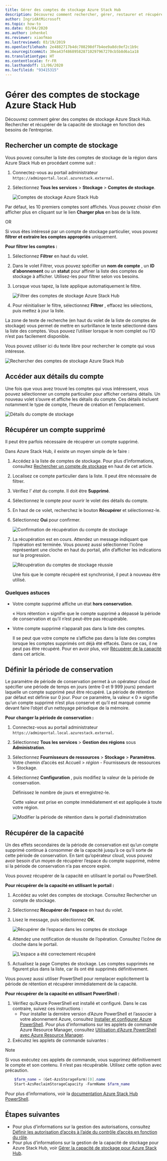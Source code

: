 ```yaml
---
title: Gérer des comptes de stockage Azure Stack Hub
description: Découvrez comment rechercher, gérer, restaurer et récupérer des comptes de stockage Azure Stack Hub.
author: IngridAtMicrosoft
ms.topic: how-to
ms.date: 03/04/2020
ms.author: inhenkel
ms.reviewer: xiaofmao
ms.lastreviewed: 03/19/2019
ms.openlocfilehash: 2e4882717b4dc708298df7b4ee9a8dc0ef2c1b9c
ms.sourcegitcommit: 30ea43f486895828710297967270cb5b8d6a1a18
ms.translationtype: HT
ms.contentlocale: fr-FR
ms.lasthandoff: 11/06/2020
ms.locfileid: "93415315"
---
```

# <a name="manage-azure-stack-hub-storage-accounts"></a>Gérer des comptes de stockage Azure Stack Hub

Découvrez comment gérer des comptes de stockage Azure Stack Hub. Rechercher et récupérer de la capacité de stockage en fonction des besoins de l’entreprise.

## <a name="find-a-storage-account"></a>Rechercher un compte de stockage

Vous pouvez consulter la liste des comptes de stockage de la région dans Azure Stack Hub en procédant comme suit :

1. Connectez-vous au portail administrateur `https://adminportal.local.azurestack.external`.

2. Sélectionnez **Tous les services** > **Stockage** > **Comptes de stockage**.

   ![Comptes de stockage Azure Stack Hub](media/azure-stack-manage-storage-accounts/image4.png)

Par défaut, les 10 premiers comptes sont affichés. Vous pouvez choisir d’en afficher plus en cliquant sur le lien **Charger plus** en bas de la liste.

OR

Si vous êtes intéressé par un compte de stockage particulier, vous pouvez **filtrer et extraire les comptes appropriés** uniquement.

**Pour filtrer les comptes :**

1. Sélectionnez **Filtrer** en haut du volet.
2. Dans le volet Filtrer, vous pouvez spécifier un **nom de compte** , un **ID d’abonnement** ou un **statut** pour affiner la liste des comptes de stockage à afficher. Utilisez-les pour filtrer selon vos besoins.
3. Lorsque vous tapez, la liste applique automatiquement le filtre.

    ![Filtrer des comptes de stockage Azure Stack Hub](media/azure-stack-manage-storage-accounts/image5.png)

4. Pour réinitialiser le filtre, sélectionnez **Filtrer** , effacez les sélections, puis mettez à jour la liste.

La zone de texte de recherche (en haut du volet de la liste de comptes de stockage) vous permet de mettre en surbrillance le texte sélectionné dans la liste des comptes. Vous pouvez l’utiliser lorsque le nom complet ou l’ID n’est pas facilement disponible.

Vous pouvez utiliser ici du texte libre pour rechercher le compte qui vous intéresse.

![Rechercher des comptes de stockage Azure Stack Hub](media/azure-stack-manage-storage-accounts/image6.png)

## <a name="look-at-account-details"></a>Accéder aux détails du compte
Une fois que vous avez trouvé les comptes qui vous intéressent, vous pouvez sélectionner un compte particulier pour afficher certains détails. Un nouveau volet s’ouvre et affiche les détails du compte. Ces détails incluent notamment le type de compte, l’heure de création et l’emplacement.

![Détails du compte de stockage](media/azure-stack-manage-storage-accounts/image7.png)

## <a name="recover-a-deleted-account"></a>Récupérer un compte supprimé
Il peut être parfois nécessaire de récupérer un compte supprimé.

Dans Azure Stack Hub, il existe un moyen simple de le faire :

1. Accédez à la liste de comptes de stockage. Pour plus d’informations, consultez [Rechercher un compte de stockage](azure-stack-manage-storage-accounts.md) en haut de cet article.
2. Localisez ce compte particulier dans la liste. Il peut être nécessaire de filtrer.
3. Vérifiez l’ *état* du compte. Il doit être **Supprimé**.
4. Sélectionnez le compte pour ouvrir le volet des détails du compte.
5. En haut de ce volet, recherchez le bouton **Récupérer** et sélectionnez-le.
6. Sélectionnez **Oui** pour confirmer.

   ![Confirmation de récupération du compte de stockage](media/azure-stack-manage-storage-accounts/image8.png)

7. La récupération est en cours. Attendez un message indiquant que l’opération est terminée. Vous pouvez aussi sélectionner l’icône représentant une cloche en haut du portail, afin d’afficher les indications sur la progression.

   ![Récupération du comptes de stockage réussie](media/azure-stack-manage-storage-accounts/image9.png)

   Une fois que le compte récupéré est synchronisé, il peut à nouveau être utilisé.

### <a name="some-gotchas"></a>Quelques astuces
* Votre compte supprimé affiche un état **hors conservation**.
  
  « Hors rétention » signifie que le compte supprimé a dépassé la période de conservation et qu’il n’est peut-être pas récupérable.

* Votre compte supprimé n’apparaît pas dans la liste des comptes.
  
  Il se peut que votre compte ne s’affiche pas dans la liste des comptes lorsque les comptes supprimés ont déjà été effacés. Dans ce cas, il ne peut pas être récupéré. Pour en avoir plus, voir [Récupérer de la capacité](#reclaim) dans cet article.

## <a name="set-the-retention-period"></a>Définir la période de conservation
Le paramètre de période de conservation permet à un opérateur cloud de spécifier une période de temps en jours (entre 0 et 9 999 jours) pendant laquelle un compte supprimé peut être récupéré. La période de rétention par défaut est définie sur 0 jour. Pour ce paramètre, la valeur « 0 » signifie qu’un compte supprimé n’est plus conservé et qu’il est marqué comme devant faire l’objet d’un nettoyage périodique de la mémoire.

**Pour changer la période de conservation :**

1. Connectez-vous au portail administrateur `https://adminportal.local.azurestack.external`.
2. Sélectionnez **Tous les services** > **Gestion des régions** sous **Administration**.
3. Sélectionnez **Fournisseurs de ressources** > **Stockage** > **Paramètres**. Votre chemin d’accès est Accueil > *région* - Fournisseurs de ressources > Stockage.
4. Sélectionnez **Configuration** , puis modifiez la valeur de la période de conservation.

   Définissez le nombre de jours et enregistrez-le.

   Cette valeur est prise en compte immédiatement et est appliquée à toute votre région.

   ![Modifier la période de rétention dans le portail d’administration](media/azure-stack-manage-storage-accounts/image10.png)

## <a name="reclaim-capacity"></a><a name="reclaim"></a>Récupérer de la capacité
Un des effets secondaires de la période de conservation est qu’un compte supprimé continue à consommer de la capacité jusqu’à ce qu’il sorte de cette période de conservation. En tant qu’opérateur cloud, vous pouvez avoir besoin d’un moyen de récupérer l’espace du compte supprimé, même si la période de conservation n’a pas encore expiré.

Vous pouvez récupérer de la capacité en utilisant le portail ou PowerShell.

**Pour récupérer de la capacité en utilisant le portail :**
1. Accédez au volet des comptes de stockage. Consultez Rechercher un compte de stockage.
2. Sélectionnez **Récupérer de l’espace** en haut du volet.
3. Lisez le message, puis sélectionnez **OK**.

    ![Récupérer de l’espace dans les comptes de stockage](media/azure-stack-manage-storage-accounts/image11.png)

4. Attendez une notification de réussite de l’opération. Consultez l’icône de cloche dans le portail.

    ![L’espace a été correctement récupéré](media/azure-stack-manage-storage-accounts/image12.png)

5. Actualisez la page Comptes de stockage. Les comptes supprimés ne figurent plus dans la liste, car ils ont été supprimés définitivement.

Vous pouvez aussi utiliser PowerShell pour remplacer explicitement la période de rétention et récupérer immédiatement de la capacité.

**Pour récupérer de la capacité en utilisant PowerShell :**

1. Vérifiez qu’Azure PowerShell est installé et configuré. Dans le cas contraire, suivez ces instructions : 
   * Pour installer la dernière version d’Azure PowerShell et l’associer à votre abonnement Azure, consultez [Installer et configurer Azure PowerShell](/powershell/azure/).
   Pour plus d’informations sur les applets de commande Azure Resource Manager, consultez [Utilisation d’Azure PowerShell avec Azure Resource Manager](/azure/azure-resource-manager/management/manage-resources-powershell).
2. Exécutez les applets de commande suivantes :

> [!NOTE]  
> Si vous exécutez ces applets de commande, vous supprimez définitivement le compte et son contenu. Il n’est pas récupérable. Utilisez cette option avec précaution.

```powershell  
    $farm_name = (Get-AzsStorageFarm)[0].name
    Start-AzsReclaimStorageCapacity -FarmName $farm_name
```

Pour plus d’informations, voir la [documentation Azure Stack Hub PowerShell](/powershell/azure/azure-stack/overview).
 

## <a name="next-steps"></a>Étapes suivantes

 - Pour plus d’informations sur la gestion des autorisations, consultez [Définir les autorisation d’accès à l’aide du contrôle d’accès en fonction du rôle](azure-stack-manage-permissions.md).
 - Pour plus d’informations sur la gestion de la capacité de stockage pour Azure Stack Hub, voir [Gérer la capacité de stockage pour Azure Stack Hub](azure-stack-manage-storage-shares.md).